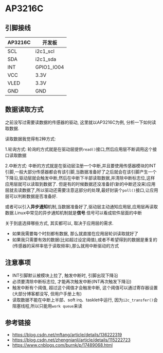 # AP3216C

## 引脚接线
| AP3216C | 开发板 |
| --- | --- |
| SCL | i2c1_scl |
| SDA | i2c1_sda |
| INT | GPIO1_IO04 |
| VCC | 3.3V |
| VLED | 3.3V |
| GND | GND |

## 数据读取方式
之前没写过需要读数据的传感器的驱动, 这里就以AP3216C为例, 分析一下如何读取数据.

读取数据我觉得有2种方式:

1.轮询方式: 轮询的方式就是在驱动层提供`read()`接口,然后应用层不断调用这个接口读取数据

2.中断方式: 中断的方式就是在驱动层注册一个中断,并且要使用传感器模块的INT引脚,一般大部分传感器都会有该引脚,当数据准备好了之后就会在该引脚产生一个下降沿,驱动层就会触发中断,然后在中断下半部读取数据,并清除中断标志位,这样应用层就可以读取到数据了.
但是有的时候数据还没准备好(新的中断还没来)应用层就去读数据了,所以驱动还需要注意这部分的处理,最好封装个`poll()`接口,让应用层可以判断数据是否准备好.

或者可以引入**异步通知**机制,当数据准备好了,驱动层主动通知应用层,应用层再读取数据.Linux中常见的异步通知机制就是**信号**.信号可以看成软件层面的中断

关于到底选择哪些方式, 其实都可以, 取决于应用层的需求.
- 如果我需要每个时刻都有数据, 那么就直接在应用层轮训读取就好了
- 如果我只需要有效的数据(比如超过设定阈值),或者不希望得到的数据是重复的(传感器的采样率低于读取频率),那么就用中断驱动的方式

## 注意事项
- INT引脚默认被模块上拉了, 触发中断时, 引脚出现下降沿
- 必须要清除中断标志位, 才能再次触发中断(INT再次触发下降沿)
- 触发中断有个阈值, 超过这个阈值才会触发中断, 这个阈值可以通过寄存器设置(大部分博客都没写, 但用户手册上有)
- 读取数据不能在中断上半部、soft irq、tasklet中运行, 因为`i2c_transfer()`会阻塞线程,所以只能用`work queue`来读

## 参考链接
- https://blog.csdn.net/mftang/article/details/136222319
- https://blog.csdn.net/zhengnianli/article/details/115222723
- https://www.cnblogs.com/burnk/p/17489068.html